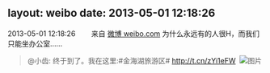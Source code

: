 layout: weibo
date: 2013-05-01 12:18:26
---
2013-05-01 12:18:26  &nbsp;&nbsp;&nbsp;&nbsp;&nbsp;&nbsp; 来自 <a href="http://weibo.com/" rel="nofollow">微博 weibo.com</a>
为什么永远有的人很H，而我们只能坐办公室……
>  @小齿: 终于到了。我在这里:#金海湖旅游区# http://t.cn/zYi1eFW ​​​
>  ![图片](https://ww4.sinaimg.cn/large/4d4bc111jw1e47mm78mxuj211v0lcadn.jpg)
